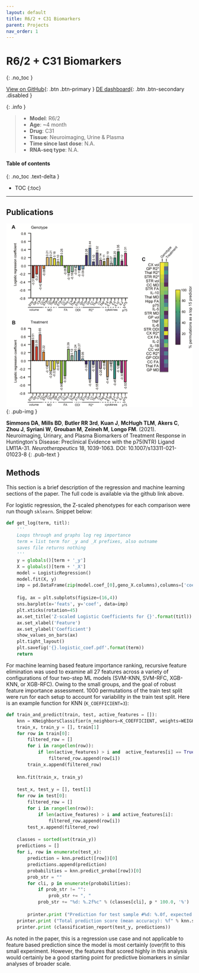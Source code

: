 ```yaml
---
layout: default
title: R6/2 + C31 Biomarkers
parent: Projects
nav_order: 1
---
```


# R6/2 + C31 Biomarkers
{: .no_toc }

[View on GitHub](https://github.com/Longo-Lab/R62_C31_biomarkers){: .btn .btn-primary }
[DE dashboard](#){: .btn .btn-secondary .disabled }

{: .info }
> - **Model**: R6/2
> - **Age**:  ~4 month
> - **Drug**: C31
> - **Tissue**: Neuroimaging, Urine & Plasma
> - **Time since last dose**: N.A.
> - **RNA-seq type**: N.A.

#### Table of contents
{: .no_toc .text-delta }

- TOC
{:toc}

---

## Publications

[![](/assets/images/r62_c31_biomarkers_1.png)](https://doi.org/10.1007/s13311-021-01023-8)
{: .pub-img }

**Simmons DA**, **Mills BD**, **Butler RR 3rd**, **Kuan J**, **McHugh TLM**, **Akers C**, **Zhou J**, **Syriani W**, **Grouban M**, **Zeineh M**, **Longo FM**. (2021). Neuroimaging, Urinary, and Plasma Biomarkers of Treatment Response in Huntington's Disease: Preclinical Evidence with the p75(NTR) Ligand LM11A-31. _Neurotherapeutics_ 18, 1039-1063. DOI: 10.1007/s13311-021-01023-8
{: .pub-text }

## Methods

This section is a brief description of the regression and machine learning sections of the paper. The full code is available via the github link above.

For logistic regression, the Z-scaled phenotypes for each comparison were run though `sklearn`. Snippet below:

```py
def get_log(term, titl):
    '''
    Loops through and graphs log reg importance
    term = list term for _y and _X prefixes, also outname
    saves file returns nothing
    '''
    y = globals()[term + '_y']
    X = globals()[term + '_X']
    model = LogisticRegression()
    model.fit(X, y)
    imp = pd.DataFrame(zip(model.coef_[0],geno_X.columns),columns=['coef', 'feats'])
    
    fig, ax = plt.subplots(figsize=(16,4))
    sns.barplot(x='feats', y='coef', data=imp)
    plt.xticks(rotation=45)
    ax.set_title('Z-scaled Logistic Coefficients for {}'.format(titl))
    ax.set_xlabel('Feature')
    ax.set_ylabel('Coefficient')
    show_values_on_bars(ax)
    plt.tight_layout()
    plt.savefig('{}.logistic_coef.pdf'.format(term))
    return
```

For machine learning based feature importance ranking, recursive feature elimination was used to examine all 27 features across a variety of configurations of four two-step ML models (SVM-KNN, SVM-RFC, XGB-KNN, or XGB-RFC). Owing to the small groups, and the goal of robust feature importance assessment. 1000 permutations of the train test split were run for each setup to account for variability in the train test split. Here is an example function for KNN (`K_COEFFICIENT=3`):

```py
def train_and_predict(train, test, active_features = []):
    knn = KNeighborsClassifier(n_neighbors=K_COEFFICIENT, weights=WEIGHTS_TYPE)
    train_x, train_y = [], train[1]
    for row in train[0]:
        filtered_row = []
        for i in range(len(row)):
            if len(active_features) > i and  active_features[i] == True:
                filtered_row.append(row[i])
        train_x.append(filtered_row)

    knn.fit(train_x, train_y)

    test_x, test_y = [], test[1]
    for row in test[0]:
        filtered_row = []
        for i in range(len(row)):
            if len(active_features) > i and active_features[i]:
                filtered_row.append(row[i])
        test_x.append(filtered_row)

    classes = sorted(set(train_y))
    predictions = []
    for i, row in enumerate(test_x):
        prediction = knn.predict([row])[0]
        predictions.append(prediction)
        probabilities = knn.predict_proba([row])[0]
        prob_str = ""
        for cli, p in enumerate(probabilities):
            if prob_str != "":
                prob_str += ", "
            prob_str += "%d: %.2f%c" % (classes[cli], p * 100.0, '%')

        printer.print ("Prediction for test sample #%d: %.0f, expected %d  (probabilities: %s)" % (i + 1, prediction, test_y[i], prob_str))
    printer.print ("Total prediction score (mean accuracy): %f" % knn.score(test_x, test_y))
    printer.print (classification_report(test_y, predictions))
```

As noted in the paper, this is a regression use case and not applicable to feature based prediction since the model is most certainly (over)fit to this small experiment. However, the features that scored highly in this analysis would certainly be a good starting point for predictive biomarkers in similar analyses of broader scale.
